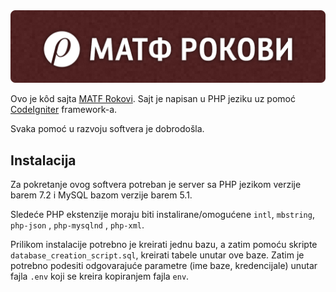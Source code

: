 <img src="repository-image.png" alt="МАТФ РОКОВИ" title="Matf rokovi">

Ovo je kôd sajta [MATF Rokovi](https://rokovi.ubavic.rs/). Sajt je napisan u PHP jeziku uz pomoć [CodeIgniter](https://github.com/codeigniter4/CodeIgniter4) framework-a.

Svaka pomoć u razvoju softvera je dobrodošla.

## Instalacija

Za pokretanje ovog softvera potreban je server sa PHP jezikom verzije barem 7.2 i MySQL bazom verzije barem 5.1. 

Sledeće PHP ekstenzije moraju biti instalirane/omogućene `intl`, `mbstring`, `php-json` , `php-mysqlnd` , `php-xml`. 

Prilikom instalacije potrebno je kreirati jednu bazu, a zatim pomoću skripte `database_creation_script.sql`, kreirati tabele unutar ove baze. Zatim je potrebno podesiti odgovarajuće parametre (ime baze, kredencijale) unutar fajla `.env` koji se kreira kopiranjem fajla `env`.
